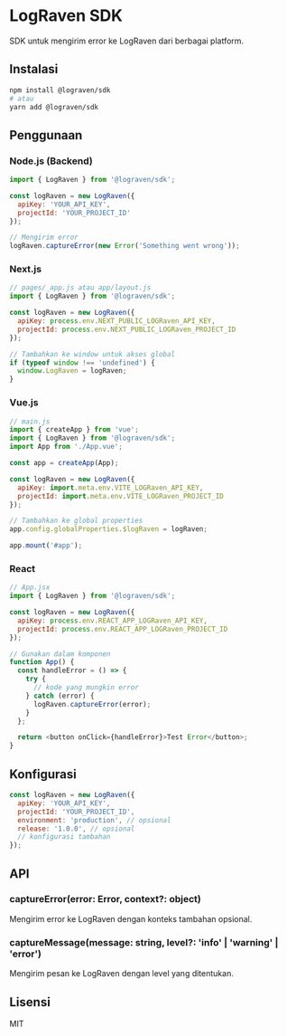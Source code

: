# LogRaven SDK

SDK untuk mengirim error ke LogRaven dari berbagai platform.

## Instalasi

```bash
npm install @lograven/sdk
# atau
yarn add @lograven/sdk
```

## Penggunaan

### Node.js (Backend)

```javascript
import { LogRaven } from '@lograven/sdk';

const logRaven = new LogRaven({
  apiKey: 'YOUR_API_KEY',
  projectId: 'YOUR_PROJECT_ID'
});

// Mengirim error
logRaven.captureError(new Error('Something went wrong'));
```

### Next.js

```javascript
// pages/_app.js atau app/layout.js
import { LogRaven } from '@lograven/sdk';

const logRaven = new LogRaven({
  apiKey: process.env.NEXT_PUBLIC_LOGRaven_API_KEY,
  projectId: process.env.NEXT_PUBLIC_LOGRaven_PROJECT_ID
});

// Tambahkan ke window untuk akses global
if (typeof window !== 'undefined') {
  window.LogRaven = logRaven;
}
```

### Vue.js

```javascript
// main.js
import { createApp } from 'vue';
import { LogRaven } from '@lograven/sdk';
import App from './App.vue';

const app = createApp(App);

const logRaven = new LogRaven({
  apiKey: import.meta.env.VITE_LOGRaven_API_KEY,
  projectId: import.meta.env.VITE_LOGRaven_PROJECT_ID
});

// Tambahkan ke global properties
app.config.globalProperties.$logRaven = logRaven;

app.mount('#app');
```

### React

```javascript
// App.jsx
import { LogRaven } from '@lograven/sdk';

const logRaven = new LogRaven({
  apiKey: process.env.REACT_APP_LOGRaven_API_KEY,
  projectId: process.env.REACT_APP_LOGRaven_PROJECT_ID
});

// Gunakan dalam komponen
function App() {
  const handleError = () => {
    try {
      // kode yang mungkin error
    } catch (error) {
      logRaven.captureError(error);
    }
  };

  return <button onClick={handleError}>Test Error</button>;
}
```

## Konfigurasi

```javascript
const logRaven = new LogRaven({
  apiKey: 'YOUR_API_KEY',
  projectId: 'YOUR_PROJECT_ID',
  environment: 'production', // opsional
  release: '1.0.0', // opsional
  // konfigurasi tambahan
});
```

## API

### captureError(error: Error, context?: object)

Mengirim error ke LogRaven dengan konteks tambahan opsional.

### captureMessage(message: string, level?: 'info' | 'warning' | 'error')

Mengirim pesan ke LogRaven dengan level yang ditentukan.

## Lisensi

MIT 